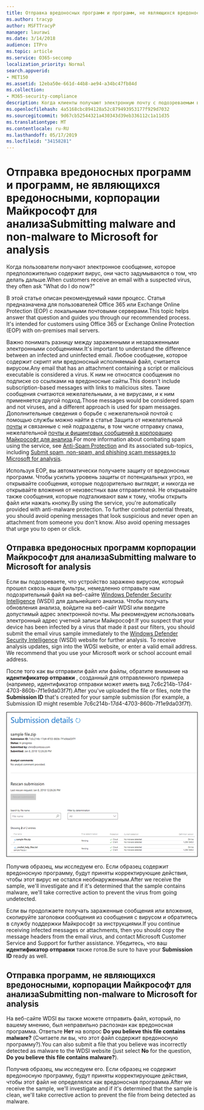 ```yaml
---
title: Отправка вредоносных программ и программ, не являющихся вредоносными, корпорации Майкрософт для анализа
ms.author: tracyp
author: MSFTTracyP
manager: laurawi
ms.date: 3/14/2018
audience: ITPro
ms.topic: article
ms.service: O365-seccomp
localization_priority: Normal
search.appverid:
- MET150
ms.assetid: 12eba50e-661d-44b8-ae94-a34bc47fb84d
ms.collection:
- M365-security-compliance
description: Когда клиенты получают электронную почту с подозреваемым вирусом, они часто Асквхат делать это сейчас?
ms.openlocfilehash: 4a5168cbc894128a52c879493953177f929d7032
ms.sourcegitcommit: 9d67cb52544321a430343d39eb336112c1a11d35
ms.translationtype: MT
ms.contentlocale: ru-RU
ms.lasthandoff: 05/17/2019
ms.locfileid: "34158281"
---
```

# <a name="submitting-malware-and-non-malware-to-microsoft-for-analysis"></a><span data-ttu-id="f4da3-103">Отправка вредоносных программ и программ, не являющихся вредоносными, корпорации Майкрософт для анализа</span><span class="sxs-lookup"><span data-stu-id="f4da3-103">Submitting malware and non-malware to Microsoft for analysis</span></span>

<span data-ttu-id="f4da3-104">Когда пользователи получают электронное сообщение, которое предположительно содержит вирус, они часто задумываются о том, что делать дальше.</span><span class="sxs-lookup"><span data-stu-id="f4da3-104">When customers receive an email with a suspected virus, they often ask "What do I do now?"</span></span>
  
<span data-ttu-id="f4da3-p101">В этой статье описан рекомендуемый нами процесс. Статья предназначена для пользователей Office 365 или Exchange Online Protection (EOP) с локальными почтовыми серверами.</span><span class="sxs-lookup"><span data-stu-id="f4da3-p101">This topic helps answer that question and guides you through our recommended process. It's intended for customers using Office 365 or Exchange Online Protection (EOP) with on-premises mail servers.</span></span>
  
<span data-ttu-id="f4da3-107">Важно понимать разницу между зараженными и незараженными электронными сообщениями.</span><span class="sxs-lookup"><span data-stu-id="f4da3-107">It's important to understand the difference between an infected and uninfected email.</span></span> <span data-ttu-id="f4da3-108">Любое сообщение, которое содержит скрипт или вредоносный исполняемый файл, считается вирусом.</span><span class="sxs-lookup"><span data-stu-id="f4da3-108">Any email that has an attachment containing a script or malicious executable is considered a virus.</span></span> <span data-ttu-id="f4da3-109">К ним не относятся сообщения по подписке со ссылками на вредоносные сайты.</span><span class="sxs-lookup"><span data-stu-id="f4da3-109">This doesn't include subscription-based messages with links to malicious sites.</span></span> <span data-ttu-id="f4da3-110">Такие сообщения считаются нежелательными, а не вирусами, и к ним применяется другой подход.</span><span class="sxs-lookup"><span data-stu-id="f4da3-110">Those messages would be considered spam and not viruses, and a different approach is used for spam messages.</span></span> <span data-ttu-id="f4da3-111">Дополнительные сведения о борьбе с нежелательной почтой с помощью службы можно найти в статье Защита от нежелательной [почты](anti-spam-and-anti-malware-protection.md) и связанные с ней подразделы, в том числе отправку спама, нежелательной [почты и фишинговых сообщений в корпорацию Майкрософт для анализа](submit-spam-non-spam-and-phishing-scam-messages-to-microsoft-for-analysis.md).</span><span class="sxs-lookup"><span data-stu-id="f4da3-111">For more information about combating spam using the service, see [Anti-Spam Protection](anti-spam-and-anti-malware-protection.md) and its associated sub-topics, including [Submit spam, non-spam, and phishing scam messages to Microsoft for analysis](submit-spam-non-spam-and-phishing-scam-messages-to-microsoft-for-analysis.md).</span></span> 
  
<span data-ttu-id="f4da3-p103">Используя EOP, вы автоматически получаете защиту от вредоносных программ. Чтобы усилить уровень защиты от потенциальных угроз, не открывайте сообщения, которые подозрительно выглядят, и никогда не открывайте вложения от неизвестных вам отправителей. Не открывайте также сообщения, которые подталкивают вам к тому, чтобы открыть файл или нажать кнопку.</span><span class="sxs-lookup"><span data-stu-id="f4da3-p103">By using the service, you're automatically provided with anti-malware protection. To further combat potential threats, you should avoid opening messages that look suspicious and never open an attachment from someone you don't know. Also avoid opening messages that urge you to open or click.</span></span>
  
## <a name="submitting-malware-to-microsoft-for-analysis"></a><span data-ttu-id="f4da3-115">Отправка вредоносных программ корпорации Майкрософт для анализа</span><span class="sxs-lookup"><span data-stu-id="f4da3-115">Submitting malware to Microsoft for analysis</span></span>

<span data-ttu-id="f4da3-p104">Если вы подозреваете, что устройство заражено вирусом, который прошел сквозь наши фильтры, немедленно отправьте нам подозрительный файл на веб-сайте [Windows Defender Security Intelligence](https://www.microsoft.com/wdsi/filesubmission) (WSDI) для дальнейшего анализа. Чтобы получать обновления анализа, войдите на веб-сайт WDSI или введите допустимый адрес электронной почты. Мы рекомендуем использовать электронный адрес учетной записи Майкрософт.</span><span class="sxs-lookup"><span data-stu-id="f4da3-p104">If you suspect that your device has been infected by a virus that made it past our filters, you should submit the email virus sample immediately to the [Windows Defender Security Intelligence](https://www.microsoft.com/wdsi/filesubmission) (WSDI) website for further analysis. To receive analysis updates, sign into the WDSI website, or enter a valid email address. We recommend that you use your Microsoft work or school account email address.</span></span> 
  
<span data-ttu-id="f4da3-119">После того как вы отправили файл или файлы, обратите внимание на **идентификатор отправки** , созданный для отправленного примера (например, идентификатор отправки может иметь вид 7c6c214b-17d4-4703-860b-7f1e9da03f7f).</span><span class="sxs-lookup"><span data-stu-id="f4da3-119">After you've uploaded the file or files, note the **Submission ID** that's created for your sample submission (for example, a Submission ID might resemble 7c6c214b-17d4-4703-860b-7f1e9da03f7f).</span></span> 
  
![Сведения об отправке на веб-сайте Windows Defender Security Intelligence](media/EOP-Malware-Protection-Center.png)
  
<span data-ttu-id="f4da3-121">Получив образец, мы исследуем его. Если образец содержит вредоносную программу, будут приняты корректирующие действия, чтобы этот вирус не остался необнаруженным.</span><span class="sxs-lookup"><span data-stu-id="f4da3-121">After we receive the sample, we'll investigate and if it's determined that the sample contains malware, we'll take corrective action to prevent the virus from going undetected.</span></span>
  
<span data-ttu-id="f4da3-122">Если вы продолжаете получать зараженные сообщения или вложения, скопируйте заголовки сообщения из сообщения с вирусом и обратитесь в службу поддержки Майкрософт за инструкциями.</span><span class="sxs-lookup"><span data-stu-id="f4da3-122">If you continue receiving infected messages or attachments, then you should copy the message headers from the email virus, and contact Microsoft Customer Service and Support for further assistance.</span></span> <span data-ttu-id="f4da3-123">Убедитесь, что ваш **идентификатор отправки** также готов.</span><span class="sxs-lookup"><span data-stu-id="f4da3-123">Be sure to have your **Submission ID** ready as well.</span></span> 
  
## <a name="submitting-non-malware-to-microsoft-for-analysis"></a><span data-ttu-id="f4da3-124">Отправка программ, не являющихся вредоносными, корпорации Майкрософт для анализа</span><span class="sxs-lookup"><span data-stu-id="f4da3-124">Submitting non-malware to Microsoft for analysis</span></span>

<span data-ttu-id="f4da3-125">На веб-сайте WDSI вы также можете отправить файл, который, по вашему мнению, был неправильно распознан как вредоносная программа. Ответьте **Нет** на вопрос **Do you believe this file contains malware?** (Считаете ли вы, что этот файл содержит вредоносную программу?).</span><span class="sxs-lookup"><span data-stu-id="f4da3-125">You can also submit a file that you believe was incorrectly detected as malware to the WDSI website (just select **No** for the question, **Do you believe this file contains malware?**).</span></span>
  
<span data-ttu-id="f4da3-126">Получив образец, мы исследуем его. Если образец не содержит вредоносную программу, будут приняты корректирующие действия, чтобы этот файл не определялся как вредоносная программа.</span><span class="sxs-lookup"><span data-stu-id="f4da3-126">After we receive the sample, we'll investigate and if it's determined that the sample is clean, we'll take corrective action to prevent the file from being detected as malware.</span></span>
  

